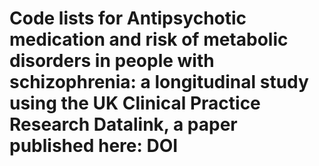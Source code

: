 # Code lists for Antipsychotic medication and risk of metabolic disorders in people with schizophrenia: a longitudinal study using the UK Clinical Practice Research Datalink, a paper published here: DOI

